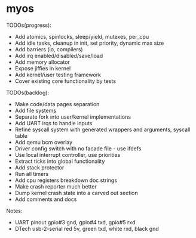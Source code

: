 # myos

TODOs(progress):
- Add atomics, spinlocks, sleep/yield, mutexes, per_cpu
- Add idle tasks, cleanup in init, set priority, dynamic max size
- Add barriers (io, compilers)
- Add irq enabled/disabled/save/load
- Add memory allocator
- Expose jiffies in kernel
- Add kernel/user testing framework
- Cover existing core functionality by tests

TODOs(backlog):
- Make code/data pages separation
- Add file systems
- Separate fork into user/kernel implementations
- Add UART irqs to handle inputs
- Refine syscall system with generated wrappers and arguments, syscall table
- Add qemu bcm overlay
- Driver config switch with no facade file - use ifdefs
- Use local interrupt controller, use priorities
- Extract ticks into global functionality
- Add stack protector
- Run all timers
- Add cpu registers breakdown doc strings
- Make crash reporter much better
- Dump kernel crash state into a carved out section
- Add comments and docs

Notes:
- UART pinout gpio#3 gnd, gpio#4 txd, gpio#5 rxd
- DTech usb-2-serial red 5v, green txd, white rxd, black gnd
